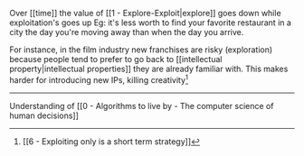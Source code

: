 Over [[time]] the value of [[1 - Explore-Exploit|explore]] goes down while exploitation's goes up Eg: it's less worth to find your favorite restaurant in a city the day you're moving away than when the day you arrive.

For instance, in the film industry new franchises are risky (exploration) because people tend to prefer to go back to [[intellectual property|intellectual properties]] they are already familiar with. This makes harder for introducing new IPs, killing creativity[^1]

---

Understanding of [[0 - Algorithms to live by - The computer science of human decisions]]

[^1]: [[6 - Exploiting only is a short term strategy]]